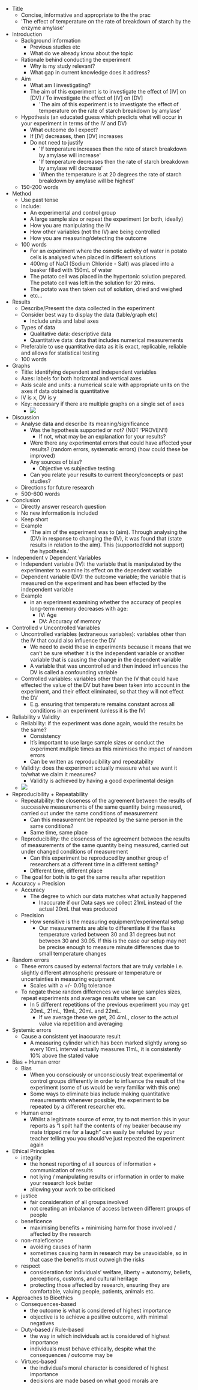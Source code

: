 - Title
    - Concise, informative and appropriate to the the prac
    - 'The effect of temperature on the rate of breakdown of starch by the enzyme amylase'
- Introduction
    - Background information
        - Previous studies etc
        - What do we already know about the topic
    - Rationale behind conducting the experiment
        - Why is my study relevant?
        - What gap in current knowledge does it address?
    - Aim
        - What am I investigating?
        - The aim of this experiment is to investigate the effect of [IV] on [DV] / To investigate the effect of [IV] on [DV]
            - 'The aim of this experiment is to investigate the effect of temperature on the rate of starch breakdown by amylase'
    - Hypothesis (an educated guess which predicts what will occur in your experiment in terms of the IV and DV)
        - What outcome do I expect?
        - If [IV] decreases, then [DV] increases
        - Do not need to justify
            - 'If temperature increases then the rate of starch breakdown by amylase will increase'
            - 'If temperature decreases then the rate of starch breakdown by amylase will decrease'
            - 'When the temperature is at 20 degrees the rate of starch breakdown by amylase will be highest'
    - 150-200 words
- Method
    - Use past tense
    - Include:
        - An experimental and control group
        - A large sample size or repeat the experiment (or both, ideally)
        - How you are manipulating the IV
        - How other variables (not the IV) are being controlled
        - How you are measuring/detecting the outcome
    - 100 words
        - For an experiment where the osmotic activity of water in potato cells is analysed when placed in different solutions
        - 400mg of NaCl (Sodium Chloride - Salt) was placed into a beaker filled with 150mL of water
        - The potato cell was placed in the hypertonic solution prepared. The potato cell was left in the solution for 20 mins.
        - The potato was then taken out of solution, dried and weighed
        - etc…
- Results
    - Describe/Present the data collected in the experiment
    - Consider best way to display the data (table/graph etc)
        - Include units and label axes
    - Types of data
        - Qualitative data: descriptive data
        - Quantitative data: data that includes numerical measurements
    - Preferable to use quantitative data as it is exact, replicable, reliable and allows for statistical testing
    - 100 words
- Graphs
    - Title: identifying dependent and independent variables
    - Axes: labels for both horizontal and vertical axes
    - Axis scale and units: a numerical scale with appropriate units on the axes if data obtained is quantitative
    - IV is x, DV is y
    - Key: necessary if there are multiple graphs on a single set of axes
        - ![](https://remnote-user-data.s3.amazonaws.com/M0yHjIbVbI6hqcaHPQ-v7MCkdqVneNVR1atEVgseGd2kb1eq8-bgsVnWiTFBWdkOrPsrHvx_MhMX_HaBJAiD-GZLMGQbooOdbInSEZpnrEPdPfKQyTMNKwCdDzhYcYii.png)
- Discussion
    - Analyse data and describe its meaning/significance
        - Was the hypothesis supported or not? (NOT ‘PROVEN’!)
            - If not, what may be an explanation for your results?
        - Were there any experimental errors that could have affected your results? (random errors, systematic errors) (how could these be improved)
        - Any sources of bias?
            - Objective vs subjective testing
        - Can you relate your results to current theory/concepts or past studies?
    - Directions for future research
    - 500-600 words
- Conclusion
    - Directly answer research question
    - No new information is included
    - Keep short
    - Example
        - ‘The aim of the experiment was to (aim). Through analysing the (DV) in response to changing the (IV), it was found that (state results in relation to the aim). This (supported/did not support) the hypothesis.'
- Independent v Dependent Variables
    - Independent variable (IV): the variable that is manipulated by the experimenter to examine its effect on the dependent variable
    - Dependent variable (DV): the outcome variable; the variable that is measured on the experiment and has been effected by the independent variable
    - Example
        - in an experiment examining whether the accuracy of peoples long-term memory decreases with age:
            - IV: Age
            - DV: Accuracy of memory
- Controlled v Uncontrolled Variables
    - Uncontrolled variables (extraneous variables): variables other than the IV that could also influence the DV
        - We need to avoid these in experiments because it means that we can’t be sure whether it is the independent variable or another variable that is causing the change in the dependent variable
        - A variable that was uncontrolled and then indeed influences the DV is called a confounding variable
    - Controlled variables: variables other than the IV that could have effected the value of the DV but have been taken into account in the experiment, and their effect eliminated, so that they will not effect the DV
        - E.g. ensuring that temperature remains constant across all conditions in an experiment (unless it is the IV)
- Reliability v Validity
    - Reliability: if the experiment was done again, would the results be the same?
        - Consistency
        - It’s important to use large sample sizes or conduct the experiment multiple times as this minimises the impact of random errors
        - Can be written as reproducibility and repeatability
    - Validity: does the experiment actually measure what we want it to/what we claim it measures?
        - Validity is achieved by having a good experimental design
    - ![](https://remnote-user-data.s3.amazonaws.com/1ARgFTE-V6rW_V7rT0oQDtUU_SQkew4t8Wr6lll3ySozfwLzj2hzIEfnuS547JnW5E6n-gCJBJoa-9YYqX9dtco5vELz9rPfhDh5PLSBChZdfe_0RVwrdxauR0xGtR8s.png)
- Reproducibility + Repeatability
    - Repeatability: the closeness of the agreement between the results of successive measurements of the same quantity being measured, carried out under the same conditions of measurement
        - Can this measurement be repeated by the same person in the same conditions?
        - Same time, same place
    - Reproducibility: the closeness of the agreement between the results of measurements of the same quantity being measured, carried out under changed conditions of measurement
        - Can this experiment be reproduced by another group of researchers at a different time in a different setting?
        - Different time, different place
    - The goal for both is to get the same results after repetition
- Accuracy + Precision
    - Accuracy
        - The degree to which our data matches what actually happened
            - Inaccurate if our Data says we collect 21mL instead of the actual 20mL that was produced
    - Precision
        - How sensitive is the measuring equipment/experimental setup
            - Our measurements are able to differentiate if the flasks temperature varied between 30 and 31 degrees but not between 30 and 30.05. If this is the case our setup may not be precise enough to measure minute differences due to small temperature changes
- Random errors
    - These errors caused by external factors that are truly variable i.e. slightly different atmospheric pressure or temperature or uncertainties in measuring equipment
        - Scales with a +/- 0.01g tolerance
    - To negate these random differences we use large samples sizes, repeat experiments and average results where we can
        - In 5 different repetitions of the previous experiment you may get 20mL, 21mL, 19mL, 20mL and 22mL.
            - If we average these we get, 20.4mL, closer to the actual value via repetition and averaging
- Systemic errors
    - Cause a consistent yet inaccurate result
        - A measuring cylinder which has been marked slightly wrong so every 10mL interval actually measures 11mL, it is consistently 10% above the stated value
- Bias + Human error
    - Bias
        - When you consciously or unconsciously treat experimental or control groups differently in order to influence the result of the experiment (some of us would be very familiar with this one)
        - Some ways to eliminate bias include making quantitative measurements whenever possible, the experiment to be repeated by a different researcher etc.
    - Human error
        - Whilst a legitimate source of error, try to not mention this in your reports as “I spilt half the contents of my beaker because my mate tripped me for a laugh” can easily be refuted by your teacher telling you you should've just repeated the experiment again
- Ethical Principles
    - integrity
        - the honest reporting of all sources of information + communication of results
        - not lying / manipulating results or information in order to make your research look better
        - allowing your work to be criticised
    - justice
        - fair consideration of all groups involved
        - not creating an imbalance of access between different groups of people
    - beneficence
        - maximising benefits + minimising harm for those involved / affected by the research
    - non-maleficence
        - avoiding causes of harm
        - sometimes causing harm in research may be unavoidable, so in that case the benefits must outweigh the risks
    - respect
        - consideration for individuals’ welfare, liberty + autonomy, beliefs, perceptions, customs, and cultural heritage
        - protecting those affected by research, ensuring they are comfortable, valuing people, patients, animals etc.
- Approaches to Bioethics
    - Consequences-based
        - the outcome is what is considered of highest importance
        - objective is to achieve a positive outcome, with minimal negatives
    - Duty-based / Rule-based
        - the way in which individuals act is considered of highest importance
        - individuals must behave ethically, despite what the consequences / outcome may be
    - Virtues-based
        - the individual’s moral character is considered of highest importance
        - decisions are made based on what good morals are